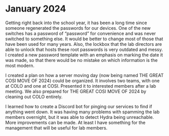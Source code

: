 # January 2024

Getting right back into the school year, it has been a long time since someone regenerated the passwords for our devices. One of the new switches has a password of “password” for convenience and was never switched to something else. It would be better to change most of those that have been used for many years. Also, the lockbox that the lab directors are able to unlock that hosts these root passwords is very outdated and messy. I created a new password template with an emphasis on marking the date it was made, so that there would be no mistake on which information is the most modern.

I created a plan on how a server moving day (now being named THE GREAT COSI MOVE OF 2024) could be organized. It involves two teams, with one at COLO and one at COSI. Presented it to interested members after a lab meeting. We also prepared for THE GREAT COSI MOVE OF 2024 by cleaning out COLO entirely.
 
I learned how to create a Discord bot for pinging our services to find if anything went down. It was having many problems with spamming the lab members overnight, but it was able to detect Hydra being unreachable. More improvements can be made. At least I have something for the management that will be useful for lab members. 
